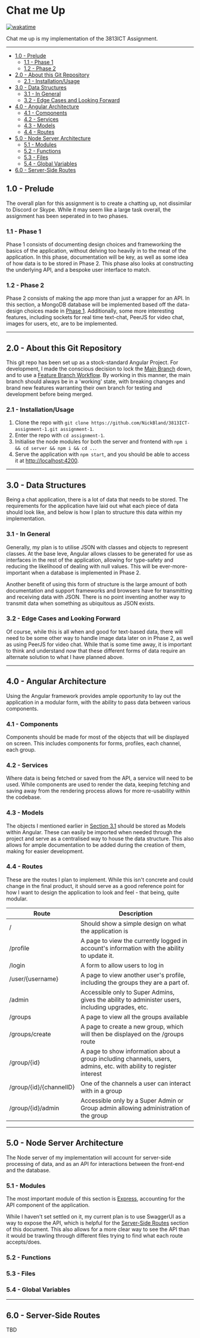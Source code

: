 # Chat me Up

[![wakatime](https://wakatime.com/badge/user/1d38e8c4-1b41-48a3-be33-c2f87af55349/project/13079cef-233a-4898-b1d6-1589f9840505.svg?style=flat)](https://wakatime.com/badge/user/1d38e8c4-1b41-48a3-be33-c2f87af55349/project/13079cef-233a-4898-b1d6-1589f9840505)

Chat me up is my implementation of the 3813ICT Assignment.

---

<!-- @import "[TOC]" {cmd="toc" depthFrom=2 depthTo=6 orderedList=false} -->

<!-- code_chunk_output -->

- [1.0 - Prelude](#10---prelude)
  - [1.1 - Phase 1](#11---phase-1)
  - [1.2 - Phase 2](#12---phase-2)
- [2.0 - About this Git Repository](#20---about-this-git-repository)
  - [2.1 - Installation/Usage](#21---installationusage)
- [3.0 - Data Structures](#30---data-structures)
  - [3.1 - In General](#31---in-general)
  - [3.2 - Edge Cases and Looking Forward](#32---edge-cases-and-looking-forward)
- [4.0 - Angular Architecture](#40---angular-architecture)
  - [4.1 - Components](#41---components)
  - [4.2 - Services](#42---services)
  - [4.3 - Models](#43---models)
  - [4.4 - Routes](#44---routes)
- [5.0 - Node Server Architecture](#50---node-server-architecture)
  - [5.1 - Modules](#51---modules)
  - [5.2 - Functions](#52---functions)
  - [5.3 - Files](#53---files)
  - [5.4 - Global Variables](#54---global-variables)
- [6.0 - Server-Side Routes](#60---server-side-routes)

<!-- /code_chunk_output -->

## 1.0 - Prelude

The overall plan for this assignment is to create a chatting up, not dissimilar to Discord or Skype. While it may seem like a large task overall, the assignment has been seperated in to two phases.

### 1.1 - Phase 1

Phase 1 consists of documenting design choices and frameworking the basics of the application, without delving too heavily in to the meat of the application. In this phase, documentation will be key, as well as some idea of how data is to be stored in Phase 2. This phase also looks at constructing the underlying API, and a bespoke user interface to match.

### 1.2 - Phase 2

Phase 2 consists of making the app more than just a wrapper for an API. In this section, a MongoDB database will be implemented based off the data-design choices made in [Phase 1](#11---phase-1). Additionally, some more interesting features, including sockets for real time text-chat, PeerJS for video chat, images for users, etc, are to be implemented.

---

## 2.0 - About this Git Repository

This git repo has been set up as a stock-standard Angular Project. For development, I made the conscious decision to lock the [Main Branch](https://github.com/NickBland/3813ICT-assignment-1/tree/main) down, and to use a [Feature Branch Workflow](https://www.atlassian.com/git/tutorials/comparing-workflows/feature-branch-workflow). By working in this manner, the main branch should always be in a 'working' state, with breaking changes and brand new features warranting their own branch for testing and development before being merged.

### 2.1 - Installation/Usage

1. Clone the repo with `git clone https://github.com/NickBland/3813ICT-assignment-1.git assignment-1`.
2. Enter the repo with `cd assignment-1`.
3. Initialise the node modules for both the server and frontend with `npm i && cd server && npm i && cd ..`.
4. Serve the application with `npm start`, and you should be able to access it at [http://localhost:4200](http://localhost:4200).

---

## 3.0 - Data Structures

Being a chat application, there is a lot of data that needs to be stored. The requirements for the application have laid out what each piece of data should look like, and below is how I plan to structure this data within my implementation.

### 3.1 - In General

Generally, my plan is to utilise JSON with classes and objects to represent classes. At the base leve, Angular allows classes to be generated for use as interfaces in the rest of the application, allowing for type-safety and reducing the likelihood of dealing with null values. This will be ever-more-important when a database is implemented in Phase 2.

Another benefit of using this form of structure is the large amount of both documentation and support frameworks and browsers have for transmitting and receiving data with JSON. There is no point inventing another way to transmit data when something as ubiquitous as JSON exists.

### 3.2 - Edge Cases and Looking Forward

Of course, while this is all when and good for text-based data, there will need to be some other way to handle image data later on in Phase 2, as well as using PeerJS for video chat. While that is some time away, it is important to think and understand *now* that these different forms of data require an alternate solution to what I have planned above.

---

## 4.0 - Angular Architecture

Using the Angular framework provides ample opportunity to lay out the application in a modular form, with the ability to pass data between various components.

### 4.1 - Components

Components should be made for most of the objects that will be displayed on screen. This includes components for forms, profiles, each channel, each group.

### 4.2 - Services

Where data is being fetched or saved from the API, a service will need to be used. While components are used to render the data, keeping fetching and saving away from the rendering process allows for more re-usability within the codebase.

### 4.3 - Models

The objects I mentioned earlier in [Section 3.1](#31---in-general) should be stored as Models within Angular. These can easily be imported when needed through the project and serve as a centralised way to house the data structure. This also allows for ample documentation to be added during the creation of them, making for easier development.

### 4.4 - Routes

These are the routes I plan to implement. While this isn't concrete and could change in the final product, it should serve as a good reference point for how I want to design the application to look and feel - that being, quite modular.

| Route                   | Description                                                                                                        |
|-------------------------|--------------------------------------------------------------------------------------------------------------------|
| /                       | Should show a simple design on what the application is                                                             |
| /profile                | A page to view the currently logged in account's information with the ability to update it.                        |
| /login                  | A form to allow users to log in                                                                                    |
| /user/{username}        | A page to view another user's profile, including the groups they are a part of.                                    |
| /admin                  | Accessible only to Super Admins, gives the ability to administer users, including upgrades, etc.                   |
| /groups                 | A page to view all the groups available                                                                            |
| /groups/create          | A page to create a new group, which will then be displayed on the /groups route                                    |
| /group/{id}             | A page to show information about a group including channels, users, admins, etc. with ability to register interest |
| /group/{id}/{channelID} | One of the channels a user can interact with in a group                                                            |
| /group/{id}/admin       | Accessible only by a Super Admin or Group admin allowing administration of the group                               |

---

## 5.0 - Node Server Architecture

The Node server of my implementation will account for server-side processing of data, and as an API for interactions between the front-end and the database.

### 5.1 - Modules

The most important module of this section is [Express](https://expressjs.com/), accounting for the API component of the application.

While I haven't set settled on it, my current plan is to use SwaggerUI as a way to expose the API, which is helpful for the [Server-Side Routes](#60---server-side-routes) section of this document. This also allows for a more clear way to see the API than it would be trawling through different files trying to find what each route accepts/does.

### 5.2 - Functions

### 5.3 - Files

### 5.4 - Global Variables

---

## 6.0 - Server-Side Routes

TBD

